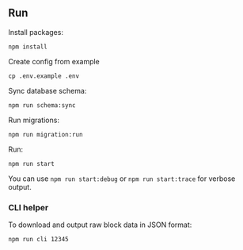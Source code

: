 ## Run

Install packages:

```
npm install
```

Create config from example

```
cp .env.example .env
```

Sync database schema:

```
npm run schema:sync
```

Run migrations:

```
npm run migration:run
```

Run:
```
npm run start
```

You can use `npm run start:debug` or `npm run start:trace` for verbose output.

### CLI helper

To download and output raw block data in JSON format:

```
npm run cli 12345
```

